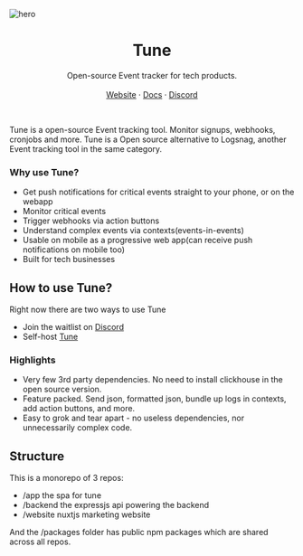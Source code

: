 ![hero](media/tune-banner.jpg)

<p align="center">
    <h1 align="center"><b>Tune</b></h1>
<p align="center">
    Open-source Event tracker for tech products.
    <br />
    <br />
    <a href="https://tune" target="_blank">Website</a>
    ·
    <a href="https://tune/api" target="_blank">Docs</a>
    ·
    <a href="https://discord.gg/QmfGeMGM" target="_blank">Discord</a>
  </p>
  <br />
</p>

Tune is a open-source Event tracking tool. Monitor signups, webhooks, cronjobs and more. Tune is a Open source alternative to Logsnag, another Event tracking tool in the same category.

### Why use Tune?

- Get push notifications for critical events straight to your phone, or on the webapp
- Monitor critical events
- Trigger webhooks via action buttons
- Understand complex events via contexts(events-in-events)
- Usable on mobile as a progressive web app(can receive push notifications on mobile too)
- Built for tech businesses

## How to use Tune?

Right now there are two ways to use Tune

- Join the waitlist on [Discord](https://discord.gg/QmfGeMGM)
- Self-host [Tune](https://tune/selfhosted/install-on-your-server)

### Highlights

- Very few 3rd party dependencies. No need to install clickhouse in the open source version.
- Feature packed. Send json, formatted json, bundle up logs in contexts, add action buttons, and more.
- Easy to grok and tear apart - no useless dependencies, nor unnecessarily complex code.

## Structure

This is a monorepo of 3 repos:

- /app the spa for tune
- /backend the expressjs api powering the backend
- /website nuxtjs marketing website

And the /packages folder has public npm packages which are shared across all repos.
